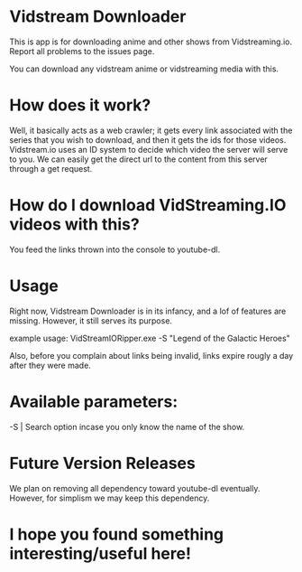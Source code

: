 # Vidstream Downloader
This is app is for downloading anime and other shows from Vidstreaming.io. Report all problems to the issues page.

You can download any vidstream anime or vidstreaming media with this.

# How does it work?
Well, it basically acts as a web crawler; it gets every link associated with the series that you wish to download, and then it gets the ids for those videos. Vidstream.io uses an ID system to decide which video the server will serve to you. We can easily get the direct url to the content from this server through a get request.

# How do I download VidStreaming.IO videos with this?
You feed the links thrown into the console to youtube-dl.

# Usage
Right now, Vidstream Downloader is in its infancy, and a lof of features are missing. However, it still serves its purpose.

example usage: VidStreamIORipper.exe -S "Legend of the Galactic Heroes"

Also, before you complain about links being invalid, links expire rougly a day after they were made.

# Available parameters:

-S | Search option incase you only know the name of the show.


# Future Version Releases

We plan on removing all dependency toward youtube-dl eventually. However, for simplism we may keep this dependency.

# I hope you found something interesting/useful here!
